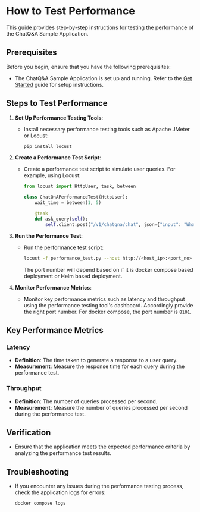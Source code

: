 # How to Test Performance

This guide provides step-by-step instructions for testing the performance of the ChatQ&A Sample Application.

## Prerequisites

Before you begin, ensure that you have the following prerequisites:
- The ChatQ&A Sample Application is set up and running. Refer to the [Get Started](./get-started.md) guide for setup instructions.

## Steps to Test Performance

1. **Set Up Performance Testing Tools**:
    - Install necessary performance testing tools such as Apache JMeter or Locust:
      ```bash
      pip install locust
      ```

2. **Create a Performance Test Script**:
    - Create a performance test script to simulate user queries. For example, using Locust:
      ```python
      from locust import HttpUser, task, between

      class ChatQnAPerformanceTest(HttpUser):
          wait_time = between(1, 5)

          @task
          def ask_query(self):
              self.client.post("/v1/chatqna/chat", json={"input": "What is the capital of France?"})
      ```

3. **Run the Performance Test**:
    - Run the performance test script:
      ```bash
      locust -f performance_test.py --host http://<host_ip>:<port_no>
      ```
      The port number will depend based on if it is docker compose based deployment or Helm based deployment.

4. **Monitor Performance Metrics**:
    - Monitor key performance metrics such as latency and throughput using the performance testing tool's dashboard. Accordingly provide the right port number. For docker compose, the port number is `8101`.

## Key Performance Metrics

### Latency

- **Definition**: The time taken to generate a response to a user query.
- **Measurement**: Measure the response time for each query during the performance test.

### Throughput

- **Definition**: The number of queries processed per second.
- **Measurement**: Measure the number of queries processed per second during the performance test.

## Verification

- Ensure that the application meets the expected performance criteria by analyzing the performance test results.

## Troubleshooting

- If you encounter any issues during the performance testing process, check the application logs for errors:
  ```bash
  docker compose logs
  ```


